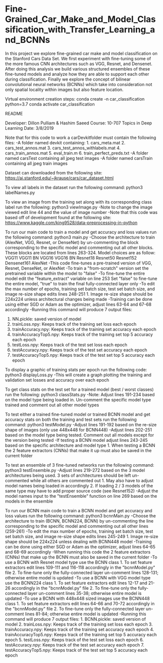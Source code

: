 # Fine-Grained_Car_Make_and_Model_Classification_with_Transfer_Learning_and_BCNNs
In this project we explore fine-grained car make and model classification on the Stanford Cars Data Set. We first experiment with fine-tuning some of the more famous CNN architectures such as VGG, Resnet, and Densenet. After doing this analysis we build various structured ensembles of these fine-tuned models and analyze how they are able to support each other during classification. Finally we explore the concept of bilinear convolutional neural networks (BCNNs) which take into consideration not only spatial locality within images but also feature location.

Virtual environment creation steps:
conda create -n car_classification python=3.7
conda activate car_classification 


README

Developer: Dillon Pulliam & Hashim Saeed
Course: 10-707 Topics in Deep Learning
Date: 3/8/2019

Note that for this code to work a carDevkitfolder must contain the following files:
  -A folder named devkit containing:
    1. cars_meta.mat
    2. cars_test_annos.mat
    3. cars_test_annos_withlabels.mat
    4. cars_train_annos.mat
    5. eval_train.m
    6. train_perfect_preds.txt
  -A folder named carsTest containing all jpeg test images
  -A folder named carsTrain containing all jpeg train images

Dataset can downloaded from the following site: https://ai.stanford.edu/~jkrause/cars/car_dataset.html

To view all labels in the dataset run the following command:
  python3 labelNames.py

To view an image from the training set along with its corresponding class label run the following:
  python3 viewImage.py
  -Note to change the image viewed edit line 44 and the value of image number
  -Note that this code was based off of development found at the following site: https://www.kaggle.com/king9528/data-preprocessing-in-python

To run our main code to train a model and get accuracy and loss values run the following command:
  python3 main.py
  -Choose the architecture to train (AlexNet, VGG, Resnet, or DenseNet) by un-commenting the
  block corresponding to the specific model and commenting out all other blocks. These blocks
  are located from lines 263-324. Model choices are as follow:
    VGG11
    VGG11 BN
    VGG16
    VGG16 BN
    Resnet18
    Resnet50
    Resnet152
    Densenet161
    AlexNet
  -This code fine-tunes a pre-trained version of VGG, Resnet, DenseNet, or AlexNet
  -To train a "from-scratch" version set the pretrained variable within the model to "false"
  -To fine-tune the entire model edit the "feature_extract" variable on line 253
    Set "false" to fine-tune the entire model, "true" to train the final fully-connected layer only
  -To edit the max number of epochs, training set batch size, test set batch size, and image
  re-size shape edits lines 248-251
    1. Image re-size shape should be 224x224 unless architectural changes being made
  -Training can be done using either SGD or Adam as the optimizer, adjust lines 63-64 and 67-68
  accordingly
  -Running this command will produce 7 output files:
  1. NN.pickle: saved version of model
  2. trainLoss.npy: Keeps track of the training set loss each epoch
  3. trainAccuracy.npy: Keeps track of the training set accuracy each epoch
  4. trainAccuracyTop5.npy: Keeps track of the training set top 5 accuracy each epoch
  5. testLoss.npy: Keeps track of the test set loss each epoch
  6. testAccuracy.npy: Keeps track of the test set accuracy each epoch
  7. testAccuracyTop5.npy: Keeps track of the test set top 5 accuracy each epoch

To display a graphic of training stats per epoch run the following code:
  python3 displayLoss.py
  -This will create a graph plotting the training and validation set losses and accuracy over each epoch

To get class stats on the test set for a trained model (best / worst classes) run the following:
  python3 classStats.py
  -Note: Adjust lines 191-234 based on the model type being loaded in. Un-comment the specific model
  type trained and comment out all other model types

To test either a trained fine-tuned model or trained BCNN model and get accuracy stats
on both the training and test sets run the following command:
  python3 testModel.py
  -Adjust lines 191-192 based on the re-size shape of images (only use 448x448 for BCNN448)
  -Adjust lines 202-251 based on the model type being tested. Comment out all models except for the
  version being tested
  -If testing a BCNN model adjust lines 243-245 based on the specific architecture and model type
    1. When testing a BCNN the 2 feature extractors (CNNs) that make it up must also be saved in
    the current folder

To test an ensemble of 3 fine-tuned networks run the following command:
  python3 testEnsemble.py
  -Adjust lines 219-272 based on the 3 model architectures being used. 3 sets of architectures
  should be left un-commented while all others are commented out
    1. May also have to adjust model names being loaded in accordingly
    2. If loading 2 / 3 models of the same type may have to add proper source code (see Resnet152)
  -Adjust the model names input to the "testEnsemble" function on line 269 based on the models
  in the ensemble

To run our BCNN main code to train a BCNN model and get accuracy and loss values run the following command:
  python3 bcnnMain.py
  -Choose the architecture to train (BCNN, BCNN224, BCNN) by un-commenting the
  line corresponding to the specific model and commenting out all other lines (259-261)
  -To edit the max number of epochs, training set batch size, test set batch size, and image
  re-size shape edits lines 245-249
    1. Image re-size shape should be 224x224 unless dealing with BCNN448 model
  -Training can be done using either SGD or Adam as the optimizer, adjust lines 64-65 and 68-69
  accordingly
  -When running this code the 2 feature extractors (CNNs) that make up the BCNN must also be saved in
  the current folder
  -To use a BCNN with Resnet model type use the BCNN class
    1. To set feature extractors edit lines 109-111 and 116-118 accordingly in the "bcnnModel.py" file
    2. To fine-tune only the fully-connected layer un-comment lines 128-131; otherwise entire model is updated
  -To use a BCNN with VGG model type use the BCNN224 class
    1. To set feature extractors edit lines 12-17 and 21-26 accordingly in the "bcnnModel.py" file
    2. To fine-tune only the fully-connected layer un-comment lines 35-38; otherwise entire model is updated
  -To use a BCNN with 448x448 sized images use the BCNN448 class
    1. To set feature extractors edit lines 64-66 and 70-72 accordingly in the "bcnnModel.py" file
    2. To fine-tune only the fully-connected layer un-comment lines 81-84; otherwise entire model is updated
  -Running this command will produce 7 output files:
    1. BCNN.pickle: saved version of model
    2. trainLoss.npy: Keeps track of the training set loss each epoch
    3. trainAccuracy.npy: Keeps track of the training set accuracy each epoch
    4. trainAccuracyTop5.npy: Keeps track of the training set top 5 accuracy each epoch
    5. testLoss.npy: Keeps track of the test set loss each epoch
    6. testAccuracy.npy: Keeps track of the test set accuracy each epoch
    7. testAccuracyTop5.npy: Keeps track of the test set top 5 accuracy each epoch
